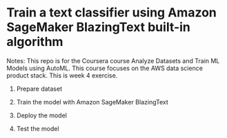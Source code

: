 # Train a text classifier using Amazon SageMaker BlazingText built-in algorithm

Notes: This repo is for the Coursera course Analyze Datasets and Train ML Models using AutoML. This course focuses on the AWS data science product stack. This is week 4 exercise.

1. Prepare dataset

2. Train the model with Amazon SageMaker BlazingText

3. Deploy the model

4. Test the model
